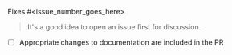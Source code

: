 Fixes #<issue_number_goes_here>

> It's a good idea to open an issue first for discussion.

- [ ] Appropriate changes to documentation are included in the PR
